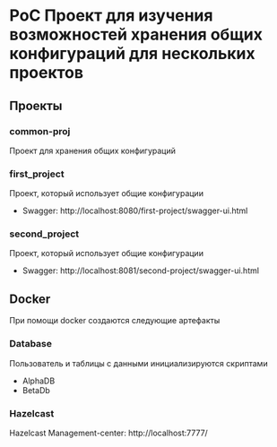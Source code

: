 # PoC Проект для изучения возможностей хранения общих конфигураций для нескольких проектов

## Проекты

### common-proj
Проект для хранения общих конфигураций

### first_project
Проект, который использует общие конфигурации
* Swagger: http://localhost:8080/first-project/swagger-ui.html

### second_project
Проект, который использует общие конфигурации
* Swagger: http://localhost:8081/second-project/swagger-ui.html


## Docker
При помощи docker создаются следующие артефакты

### Database
Пользователь и таблицы с данными инициализируются скриптами
* AlphaDB
* BetaDb
 
### Hazelcast
Hazelcast Management-center: http://localhost:7777/

